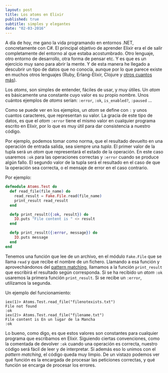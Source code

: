 ```yaml
---
layout: post
title: Los atoms en Elixir
published: true
subtitle: simples y elegantes
date: "02-03-2016"
---
```


A día de hoy, me gano la vida programando en entornos .NET, concretamente con C#. El principal objetivo de aprender Elixir era el de salir completamente del entorno al que estaba acostumbrado. Otro lenguaje,
otro entorno de desarrollo, otra forma de pensar etc. Y es que es un ejercicio muy sano para abrir la mente. Y de esta manera he llegado a descubrir un tipo de datos que no conocía, aunque por lo que parece existe en muchos
otros lenguajes (Ruby, Erlang-Elixir, Clojure y [otros cuantos más](https://en.wikipedia.org/wiki/Symbol_%28programming%29)).

Los *atoms*, son simples de entender, fáciles de usar, y muy útiles. Un *atom* es básicamente una constante cuyo valor es su propio nombre. Unos cuántos ejemplos de *atoms* serían:
`:error`, `:ok`, `is_enabled?`, `:paused` ...

Como se puede ver en los ejemplos, un *atom* se define con `:` y unos cuantos caracteres, que representan su valor. La gracia de este tipo de datos, es que el *atom* `:error` tiene el mismo valor en cualquier
programa escrito en Elixir, por lo que es muy útil para dar consistencia a nuestro código.

Por ejemplo, podemos tomar como norma, que el resultado devuelto en una operación de entrada salida, sea siempre una *tupla*. El primer valor de la tupla será un *atom* que representará el estado de la
operación. En este caso usaremos `:ok` para las operaciones correctas y `:error` cuando se produce algún fallo. El segundo valor de la tupla será el resultado en el caso de que la operación sea correcta,
o el mensaje de error en el caso contrario.

Por ejemplo:

```elixir
defmodule Atoms.Test do  
  def read_file(file_name) do  
    read_result = Fake.File.read(file_name) 
    print_result read_result
  end

  defp print_result({:ok, result}) do
    IO.puts "File content is " <> result
  end

  defp print_result({:error, message}) do
    IO.puts message
  end
end
```

Tenemos una función que lee de un archivo, en el módulo `Fake.File` que se llama `read` y que recibe el nombre de un fichero. Llamando a esa función y aprovechándonos del 
[pattern matching](www.charlascylon.com/2016-02-24-Elixir-y-el-pattern-matching), llamamos a la función `print_result` que escribirá el resultado según corresponda. Si se ha recibido un *atom*
`:ok` usaremos la primera función `print_result`. Si se recibe un `:error`, utilizamos la segunda.

Un ejemplo del funcionamiento:

```
iex(1)> Atoms.Test.read_file("filenotexists.txt")      
File not found                                         
:ok                                                    
iex(2)> Atoms.Test.read_file("filename.txt")           
File content is En un lugar de la Mancha               
:ok                                                    
```                                                

Lo bueno, como digo, es que estos valores son constantes para cualquier programa que escribamos en Elixir. Siguiendo ciertas convenciones, como la comentada de devolver `:ok` cuando una
operación es correcta, nuestro código será fácil de leer y de interpretar. Si además eso lo unimos con el *pattern matching*, el código queda muy limpio. De un vistazo podemos ver qué función
es la encargada de procesar las peticiones correctas, y qué función se encarga de procesar los errores.